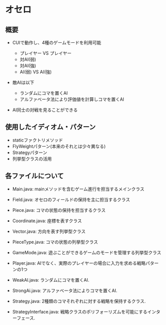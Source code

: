 # オセロ

## 概要
- CUIで動作し、4種のゲームモードを利用可能
  - プレイヤー VS プレイヤー
  - 対AI(弱)
  - 対AI(強)
  - AI(弱) VS AI(強)

- 敵AIは以下  
  - ランダムにコマを置くAI
  - アルファベータ法により評価値を計算しコマを置くAI
  
- AI同士の対戦を見ることができる

## 使用したイディオム・パターン
- staticファクトリメソッド
- FlyWeightパターン(本来のそれとは少々異なる)
- Strategyパターン
- 列挙型クラスの活用

## 各ファイルについて
- Main.java: mainメソッドを含むゲーム進行を担当するメインクラス

- Field.java: オセロのフィールドの保持を主に担当するクラス
- Piece.java: コマの状態の保持を担当するクラス
- Coordinate.java: 座標を表すクラス

- Vector.java: 方向を表す列挙型クラス
- PieceType.java: コマの状態の列挙型クラス

- GameMode.java: 遊ぶことができるゲームのモードを管理する列挙型クラス
- Player.java: AIでなく、実際のプレイヤーの場合に入力を求める戦略パターンの1つ
- WeakAI.java: ランダムにコマを置くAI.
- StrongAi.java: アルファベータ法によりコマを置くAI.
- Strategy.java: 2種類のコマそれぞれに対する戦略を保持するクラス.
- StrategyInterface.java: 戦略クラスのポリフォーリズムを可能にするインターフェース.